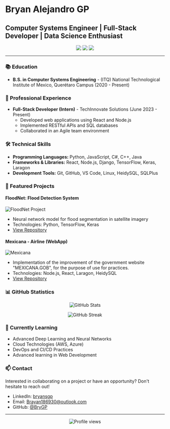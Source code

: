 # Bryan Alejandro GP

## Computer Systems Engineer | Full-Stack Developer | Data Science Enthusiast

<p align="center">
  <a href="https://linkedin.com/in/bryansgp"><img src="https://img.shields.io/badge/-LinkedIn-0077B5?style=flat-square&logo=Linkedin&logoColor=white"/></a>
  <a href="mailto:Brayan186930@outlook.com"><img src="https://img.shields.io/badge/-Email-D14836?style=flat-square&logo=Gmail&logoColor=white"/></a>
  <a href="https://github.com/BryGP"><img src="https://img.shields.io/badge/-GitHub-181717?style=flat-square&logo=GitHub&logoColor=white"/></a>
</p>

---

### 📚 Education

- **B.S. in Computer Systems Engineering** - (ITQ) National Technological Institute of Mexico, Querétaro Campus (2020 - Present)

### 💼 Professional Experience

- **Full-Stack Developer (Intern)** - TechInnovate Solutions (June 2023 - Present)
  - Developed web applications using React and Node.js
  - Implemented RESTful APIs and SQL databases
  - Collaborated in an Agile team environment

### 🛠️ Technical Skills

- **Programming Languages:** Python, JavaScript, C#, C++, Java
- **Frameworks & Libraries:** React, Node.js, Django, TensorFlow, Keras, Laragon
- **Development Tools:** Git, GitHub, VS Code, Linux, HeidySQL, SQLPlus

### 🚀 Featured Projects

#### FloodNet: Flood Detection System
![FloodNet Project](/placeholder.svg?height=150&width=300)
- Neural network model for flood segmentation in satellite imagery
- Technologies: Python, TensorFlow, Keras
- [View Repository](https://github.com/BryGP/FloodNet)

#### Mexicana - Airline (WebApp)
![Mexicana](/placeholder.svg?height=150&width=300)
- Implementation of the improvement of the government website "MEXICANA.GOB", for the purpose of use for practices.
- Technologies: Node.js, React, Laragon, HeidySQL
- [View Repository](https://github.com/BryGP/Mexican-Airline)

### 📊 GitHub Statistics

<p align="center">
  <img src="https://github-readme-stats.vercel.app/api?username=BryGP&show_icons=true&theme=radical" alt="GitHub Stats" />
</p>

<p align="center">
  <img src="https://github-readme-streak-stats.herokuapp.com/?user=BryGP&theme=radical" alt="GitHub Streak" />
</p>

### 🌱 Currently Learning

- Advanced Deep Learning and Neural Networks
- Cloud Technologies (AWS, Azure)
- DevOps and CI/CD Practices
- Advanced learning in Web Development

### 📫 Contact

Interested in collaborating on a project or have an opportunity? Don't hesitate to reach out!

- LinkedIn: [bryansgp](https://linkedin.com/in/bryansgp)
- Email: Brayan186930@outlook.com
- GitHub: [@BryGP](https://github.com/BryGP)

---

<p align="center">
  <img src="https://komarev.com/ghpvc/?username=BryGP&color=blueviolet" alt="Profile views" />
</p>
